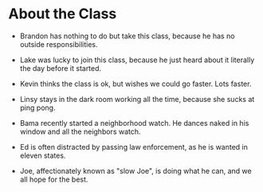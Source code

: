 # About the Class

* Brandon has nothing to do but take this class, because he has no outside responsibilities.

* Lake was lucky to join this class, because he just heard about it literally the day before it started.

* Kevin thinks the class is ok, but wishes we could go faster. Lots faster.

* Linsy stays in the dark room working all the time, because she sucks at ping pong.

* Bama recently started a neighborhood watch. He dances naked in his window and all the neighbors watch.

* Ed is often distracted by passing law enforcement, as he is wanted in eleven states.

* Joe, affectionately known as "slow Joe", is doing what he can, and we all hope for the best.
